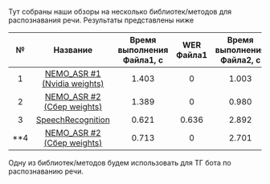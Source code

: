 Тут собраны наши обзоры на несколько библиотек/методов для распознавания речи. Результаты представлены ниже

| №   | Название  |Время выполнения Файла1, с  | WER Файла1 | Время выполнения Файла2, с   | WER Файла2  |
|:---:|:---:      |:---:                       |:---:       |:---:                         |:---:        |
| 1   | [NEMO_ASR #1 (Nvidia weights)](experiments/nemo_asr.ipynb) | 1.403  | 0  | 1.003   | 0.875       |
| 2   | [NEMO_ASR #2 (Сбер weights)](experiments/nemo_asr.ipynb)   | 1.389  | 0  | 0.980   | 0.875       |
| 3   | [SpeechRecognition](experiments/speech_recognition.ipynb)  | 0.621  | 0.636  | 2.892   | 0.625   |
| **4   | [NEMO_ASR #2 (Сбер weights)](experiments/nemo_asr.ipynb) | 0.713  | 0  | 2.701   | 0.5625**    |

Одну из библиотек/методов будем использовать для ТГ бота по распознаванию речи.